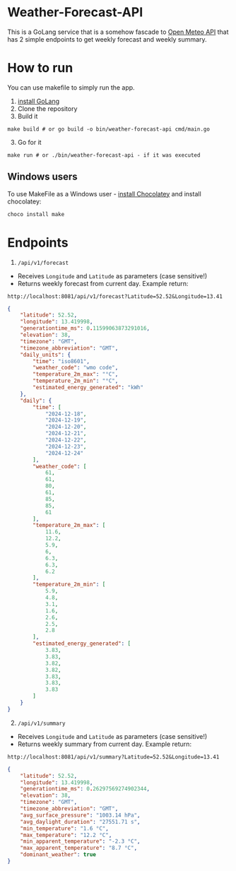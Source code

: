 # Weather-Forecast-API

This is a GoLang service that is a somehow fascade to [Open Meteo API](https://open-meteo.com) that has 2 simple endpoints to get weekly forecast and weekly summary. 

# How to run
You can use makefile to simply run the app. 
1. [install GoLang](https://go.dev/doc/install) 
2. Clone the repository
3. Build it
```
make build # or go build -o bin/weather-forecast-api cmd/main.go
```
3. Go for it
```
make run # or ./bin/weather-forecast-api - if it was executed
```


## Windows users

To use MakeFile as a Windows user - [install Chocolatey](https://chocolatey.org) and install chocolatey:
```cmd
choco install make
```

# Endpoints
1. `/api/v1/forecast`
- Receives `Longitude` and `Latitude` as parameters (case sensitive!)
- Returns weekly forecast from current day. Example return:

`http://localhost:8081/api/v1/forecast?Latitude=52.52&Longitude=13.41`
```json
{
    "latitude": 52.52,
    "longitude": 13.419998,
    "generationtime_ms": 0.11599063873291016,
    "elevation": 38,
    "timezone": "GMT",
    "timezone_abbreviation": "GMT",
    "daily_units": {
        "time": "iso8601",
        "weather_code": "wmo code",
        "temperature_2m_max": "°C",
        "temperature_2m_min": "°C",
        "estimated_energy_generated": "kWh"
    },
    "daily": {
        "time": [
            "2024-12-18",
            "2024-12-19",
            "2024-12-20",
            "2024-12-21",
            "2024-12-22",
            "2024-12-23",
            "2024-12-24"
        ],
        "weather_code": [
            61,
            61,
            80,
            61,
            85,
            85,
            61
        ],
        "temperature_2m_max": [
            11.6,
            12.2,
            5.9,
            6,
            6.3,
            6.3,
            6.2
        ],
        "temperature_2m_min": [
            5.9,
            4.8,
            3.1,
            1.6,
            2.6,
            2.5,
            2.8
        ],
        "estimated_energy_generated": [
            3.83,
            3.83,
            3.82,
            3.82,
            3.83,
            3.83,
            3.83
        ]
    }
}
```

2. `/api/v1/summary`
- Receives `Longitude` and `Latitude` as parameters (case sensitive!)
- Returns weekly summary from current day. Example return:

`http://localhost:8081/api/v1/summary?Latitude=52.52&Longitude=13.41`
```json
{
    "latitude": 52.52,
    "longitude": 13.419998,
    "generationtime_ms": 0.26297569274902344,
    "elevation": 38,
    "timezone": "GMT",
    "timezone_abbreviation": "GMT",
    "avg_surface_pressure": "1003.14 hPa",
    "avg_daylight_duration": "27551.71 s",
    "min_temperature": "1.6 °C",
    "max_temperature": "12.2 °C",
    "min_apparent_temperature": "-2.3 °C",
    "max_apparent_temperature": "8.7 °C",
    "dominant_weather": true
}
```